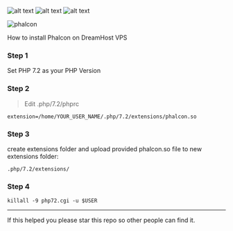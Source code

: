 ![alt text](https://img.shields.io/badge/PHP%20Version-7.2.11-blue.svg) ![alt text](https://img.shields.io/badge/Phalcon%20Version-3.4.3-green.svg) ![alt text](https://img.shields.io/badge/Ubuntu%20Version-14.04.5%20LTS-red.svg)

![phalcon](http://www.comnez.com/images/php-phalcon.png)

How to install Phalcon on DreamHost VPS 

### Step 1

Set PHP 7.2 as your PHP Version



### Step 2

>Edit .php/7.2/phprc

```
extension=/home/YOUR_USER_NAME/.php/7.2/extensions/phalcon.so
```


### Step 3

create extensions folder and upload provided phalcon.so file to new extensions folder:

`.php/7.2/extensions/`


### Step 4
`killall -9 php72.cgi -u $USER`

___
If this helped you please star this repo so other people can find it.

